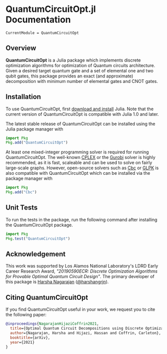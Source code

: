 # QuantumCircuitOpt.jl Documentation

```@meta
CurrentModule = QuantumCircuitOpt
```
## Overview
 **QuantumCircuitOpt** is a Julia package which implements discrete optimization algorithms for optimization of Quantum circuits architecture. Given a desired target quantum gate and a set of elemental one and two qubit gates, this package provides an exact (and approximate) decomposition with minimum number of elemental gates and CNOT gates.

## Installation 
To use QuantumCircuitOpt, first [download and install](https://julialang.org/downloads/) Julia. Note that the current version of QuantumCircuitOpt is compatible with Julia 1.0 and later. 

The latest stable release of QuantumCircuitOpt can be installed using the Julia package manager with

```julia
import Pkg
Pkg.add("QuantumCircuitOpt")
```

At least one mixed-integer programming solver is required for running QuantumCircuitOpt. The well-known [CPLEX](https://github.com/jump-dev/CPLEX.jl) or the [Gurobi](https://github.com/jump-dev/Gurobi.jl) solver is highly recommended, as it is fast, scaleable and can be used to solve on fairly large-scale graphs. However, open-source solvers such as [Cbc](https://github.com/jump-dev/Cbc.jl) or [GLPK](https://github.com/jump-dev/GLPK.jl) is also compatible with QuantumCircuitOpt which can be installed via the package manager with

```julia
import Pkg
Pkg.add("Cbc")
```

## Unit Tests
To run the tests in the package, run the following command after installing the QuantumCircuitOpt package.

```julia
import Pkg
Pkg.test("QuantumCircuitOpt")
```

## Acknowledgement
This work was supported by Los Alamos National Laboratory's LDRD Early Career Research Award, *"20190590ECR: Discrete Optimization Algorithms for Provable Optimal Quantum Circuit Design"*. The primary developer of this package is [Harsha Nagarajan](http://harshanagarajan.com) ([@harshangrjn](https://github.com/harshangrjn)). 

## Citing QuantumCircuitOpt
If you find QuantumCircuitOpt useful in your work, we request you to cite the following paper: 
```bibtex
@inproceedings{NagarajanHijaziCoffrin2021,
  title={Optimal Quantum Circuit Decompositions using Discrete Optimization Approach},
  author={Nagarajan, Harsha and Hijazi, Hassan and Coffrin, Carleton},
  booktitle={arXiv},
  year={2021}
}
```